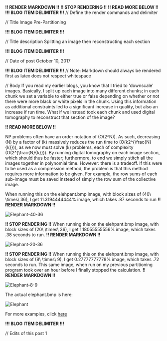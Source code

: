 **!! RENDER MARKDOWN !!**
**!! STOP RENDERING !!**
**!! READ MORE BELOW !!**
**!!! BLOG ITEM DELIMITER !!!**
// Define the render commands and delimiter

// Title
Image Pre-Partitioning

**!!! BLOG ITEM DELIMITER !!!**

// Title description
Splitting an image then reconstructing each section

**!!! BLOG ITEM DELIMITER !!!**

// Date of post 
October 10, 2017

**!!! BLOG ITEM DELIMITER !!!**
// Note: Markdown should always be rendered first as latex does not respect whitespace

// Body
If you read my earlier blogs, you know that I tried to 'downscale' images. Basically, I split up each image into many different chunks; in each chunk we set a variable to either true or false depending on whether or not there were more black or white pixels in the chunk. Using this information as additional constraints led to a significant increase in quality, but also an increase if run time. What if we instead took each chunk and used digital tomography to reconstruct that section of the image?

**!! READ MORE BELOW !!**

NP problems often have an order notation of <span class="math inline">\(O(2^N)\)</span>. As such, decreasing <span class="math inline">\(N\)</span> by a factor of <span class="math inline">\(k\)</span> massively reduces the run time to <span class="math inline">\(O(k2^{\frac{N}{k}})\)</span>, as we now must solve <span class="math inline">\(k\)</span> problems, each of complexity <span class="math inline">\(O(2^{\frac{N}{k}})\)</span>. By running digital tomography on each image section, which should thus be faster; furthermore, to end we simply stitch all the images together in polynomial time. However: there is a tradeoff. If this were to be used as a compression method, the problem is that this method requires more information to be given. For example, the row sums of each sub-image must be saved instead of simply the row sum of the collective image.

When running this on the elehpant.bmp image, with block sizes of <span class="math inline">\(40\ \times\ 36\)</span>, I get 11.3194444444% image, which takes .87 seconds to run
**!! RENDER MARKDOWN !!**

![Elephant-40-36](https://www.zwimer.com/SAT-Algorithms/SAT-Blog/Blogs/figs/Image-Pre-Part/Elephant_40_36.bmp)

**!! STOP RENDERING !!**
When running this on the elehpant.bmp image, with block sizes of <span class="math inline">\(20\ \times\ 36\)</span>, I get 1.18055555556% image, which takes .38 seconds to run.
**!! RENDER MARKDOWN !!**

![Elephant-20-36](https://www.zwimer.com/SAT-Algorithms/SAT-Blog/Blogs/figs/Image-Pre-Part/Elephant_20_36.bmp)

**!! STOP RENDERING !!**
When running this on the elehpant.bmp image, with block sizes of <span class="math inline">\(8\ \times\ 9\)</span>, I get 0.27777777778% image, which takes .72 seconds to run. This same image, when run on my previous partitioning program took over an hour before I finally stopped the calculation.
**!! RENDER MARKDOWN !!**

![Elephant-8-9](https://www.zwimer.com/SAT-Algorithms/SAT-Blog/Blogs/figs/Image-Pre-Part/Elephant_8_9.bmp)

The actual elephant.bmp is here:

![Elephant](https://www.zwimer.com/SAT-Algorithms/SAT-Blog/Blogs/figs/Image-Pre-Part/Elephant.bmp)

For more examples, click [here](https://github.com/zwimer/SAT-Algorithms/tree/master/SAT-Blog/Blogs/figs/Image-Pre-Part/Examples)

**!!! BLOG ITEM DELIMITER !!!**

// Edits of this post
1

